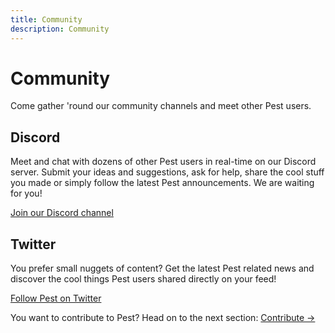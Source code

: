 ```yaml
---
title: Community
description: Community
---
```


# Community

Come gather 'round our community channels and meet other Pest users.

## Discord

Meet and chat with dozens of other Pest users in real-time on our Discord server. Submit your ideas and suggestions, ask for help, share the cool stuff you made or simply follow the latest Pest announcements. We are waiting for you!

[Join our Discord channel](https://discord.gg/bMAJv82)



## Twitter

You prefer small nuggets of content? Get the latest Pest related news and discover the cool things Pest users shared directly on your feed!

[Follow Pest on Twitter](https://twitter.com/pestphp)


You want to contribute to Pest? Head on to the next section: [Contribute →](/docs/contribute)
